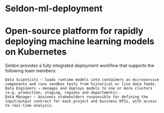 # Seldon-ml-deployment
# Open-source platform for rapidly deploying machine learning models on Kubernetes
Seldon provides a fully integrated deployment workflow that supports the following team members:

    Data Scientists — loads runtime models into containers as microservice components and runs sandbox tests from historical or live data feeds.
    Data Engineers — manages and deploys models to one or more clusters (e.g. production, staging, regions and departments).
    Data Manager — business stakeholders responsible for defining the input/output contract for each project and business KPIs, with access to real-time analysis.
